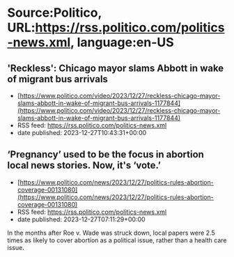 # Source:Politico, URL:https://rss.politico.com/politics-news.xml, language:en-US

## 'Reckless': Chicago mayor slams Abbott in wake of migrant bus arrivals
 - [https://www.politico.com/video/2023/12/27/reckless-chicago-mayor-slams-abbott-in-wake-of-migrant-bus-arrivals-1177844](https://www.politico.com/video/2023/12/27/reckless-chicago-mayor-slams-abbott-in-wake-of-migrant-bus-arrivals-1177844)
 - RSS feed: https://rss.politico.com/politics-news.xml
 - date published: 2023-12-27T10:43:31+00:00



## ‘Pregnancy’ used to be the focus in abortion local news stories. Now, it's ‘vote.’
 - [https://www.politico.com/news/2023/12/27/politics-rules-abortion-coverage-00131080](https://www.politico.com/news/2023/12/27/politics-rules-abortion-coverage-00131080)
 - RSS feed: https://rss.politico.com/politics-news.xml
 - date published: 2023-12-27T07:11:29+00:00

In the months after Roe v. Wade was struck down, local papers were 2.5 times as likely to cover abortion as a political issue, rather than a health care issue.

